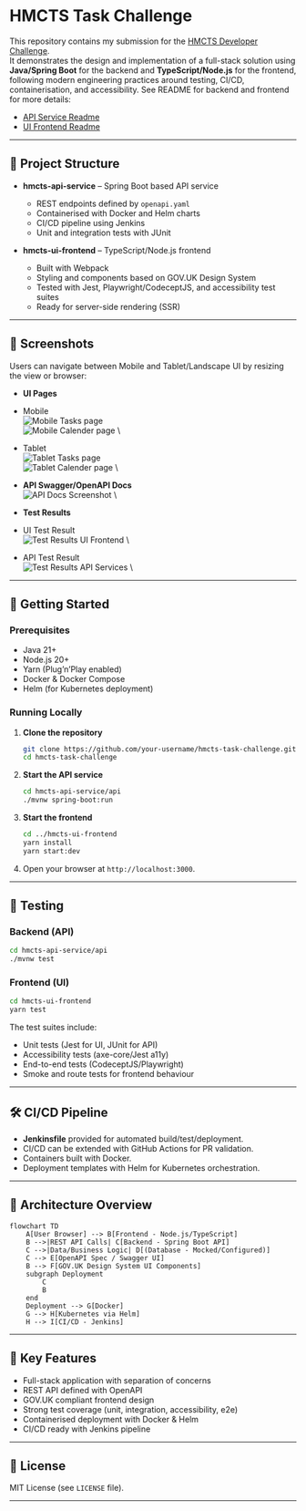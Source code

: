 # HMCTS Task Challenge

This repository contains my submission for the [HMCTS Developer Challenge](https://github.com/hmcts/dts-developer-challenge).  
It demonstrates the design and implementation of a full-stack solution using **Java/Spring Boot** for the backend and **TypeScript/Node.js** for the frontend, following modern engineering practices around testing, CI/CD, containerisation, and accessibility.  See README for backend and frontend for more details:
- [API Service Readme](hmcts-api-service/README.md)
- [UI Frontend Readme](hmcts-ui-frontend/README.md)
---

## 📂 Project Structure

- **hmcts-api-service** – Spring Boot based API service  
  - REST endpoints defined by `openapi.yaml`  
  - Containerised with Docker and Helm charts  
  - CI/CD pipeline using Jenkins  
  - Unit and integration tests with JUnit  

- **hmcts-ui-frontend** – TypeScript/Node.js frontend  
  - Built with Webpack  
  - Styling and components based on GOV.UK Design System  
  - Tested with Jest, Playwright/CodeceptJS, and accessibility test suites  
  - Ready for server-side rendering (SSR)

---

## 📸 Screenshots

Users can navigate between Mobile and Tablet/Landscape UI by resizing the view or browser:

- **UI Pages**
- Mobile \
 ![Mobile Tasks page](docs/screenshots/MobileTasks.jpg) \
 ![Mobile Calender page](docs/screenshots/MobileCalendar.jpg) \

- Tablet \
 ![Tablet Tasks page](docs/screenshots/TabletTasks.jpg) \
 ![Tablet Calender page](docs/screenshots/TabletCalendar.jpg) \

- **API Swagger/OpenAPI Docs**  \
 ![API Docs Screenshot](docs/screenshots/api-swagger.jpg) \

- **Test Results**  
- UI Test Result \
 ![Test Results UI Frontend](docs/screenshots/ui-jest.jpg) \
- API Test Result \
 ![Test Results API Services](docs/screenshots/api-services.jpg) \

---

## 🚀 Getting Started

### Prerequisites

- Java 21+  
- Node.js 20+  
- Yarn (Plug’n’Play enabled)  
- Docker & Docker Compose  
- Helm (for Kubernetes deployment)

### Running Locally

1. **Clone the repository**
   ```bash
   git clone https://github.com/your-username/hmcts-task-challenge.git
   cd hmcts-task-challenge
   ```

2. **Start the API service**
   ```bash
   cd hmcts-api-service/api
   ./mvnw spring-boot:run
   ```

3. **Start the frontend**
   ```bash
   cd ../hmcts-ui-frontend
   yarn install
   yarn start:dev
   ```

4. Open your browser at `http://localhost:3000`.

---

## 🧪 Testing

### Backend (API)
```bash
cd hmcts-api-service/api
./mvnw test
```

### Frontend (UI)
```bash
cd hmcts-ui-frontend
yarn test
```

The test suites include:
- Unit tests (Jest for UI, JUnit for API)  
- Accessibility tests (axe-core/Jest a11y)  
- End-to-end tests (CodeceptJS/Playwright)  
- Smoke and route tests for frontend behaviour  

---

## 🛠️ CI/CD Pipeline

- **Jenkinsfile** provided for automated build/test/deployment.  
- CI/CD can be extended with GitHub Actions for PR validation.  
- Containers built with Docker.  
- Deployment templates with Helm for Kubernetes orchestration.  

---

## 📐 Architecture Overview

```mermaid
flowchart TD
    A[User Browser] --> B[Frontend - Node.js/TypeScript]
    B -->|REST API Calls| C[Backend - Spring Boot API]
    C -->|Data/Business Logic| D[(Database - Mocked/Configured)]
    C --> E[OpenAPI Spec / Swagger UI]
    B --> F[GOV.UK Design System UI Components]
    subgraph Deployment
        C
        B
    end
    Deployment --> G[Docker]
    G --> H[Kubernetes via Helm]
    H --> I[CI/CD - Jenkins]
```

---

## 🔑 Key Features

- Full-stack application with separation of concerns  
- REST API defined with OpenAPI  
- GOV.UK compliant frontend design  
- Strong test coverage (unit, integration, accessibility, e2e)  
- Containerised deployment with Docker & Helm  
- CI/CD ready with Jenkins pipeline  

---

## 📄 License

MIT License (see `LICENSE` file).

---

 
